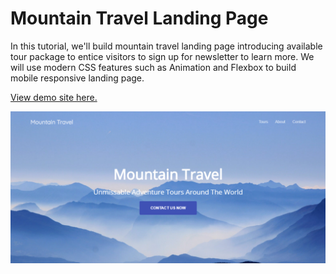 # Mountain Travel Landing Page

In this tutorial, we'll build mountain travel landing page introducing available tour package to entice visitors to sign up for newsletter to learn more. We will use modern CSS features such as Animation and Flexbox to build mobile responsive landing page.

[View demo site here.](http://edwinchen.co/mountain_travel_landing_page/)

![Preview](screenshot.png)
